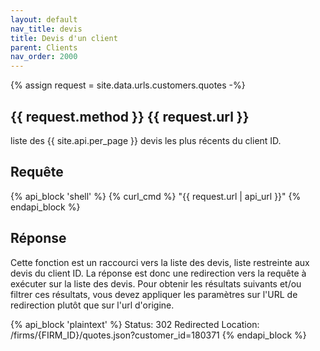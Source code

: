 ```yaml
---
layout: default
nav_title: devis
title: Devis d'un client
parent: Clients
nav_order: 2000
---
```

{% assign request = site.data.urls.customers.quotes -%}
## {{ request.method }} {{ request.url }}

liste des {{ site.api.per_page }} devis les plus récents du client ID.

## Requête

{% api_block 'shell' %}
{% curl_cmd %} "{{ request.url | api_url }}"
{% endapi_block %}

## Réponse

Cette fonction est un raccourci vers la liste des devis, liste restreinte aux devis du client ID.
La réponse est donc une redirection vers la requête à exécuter sur la liste des devis. Pour obtenir les résultats suivants et/ou filtrer ces résultats, vous devez appliquer les paramètres sur l'URL de redirection plutôt que sur l'url d'origine.

{% api_block 'plaintext' %}
Status: 302 Redirected
Location: /firms/{FIRM_ID}/quotes.json?customer_id=180371
{% endapi_block %}
